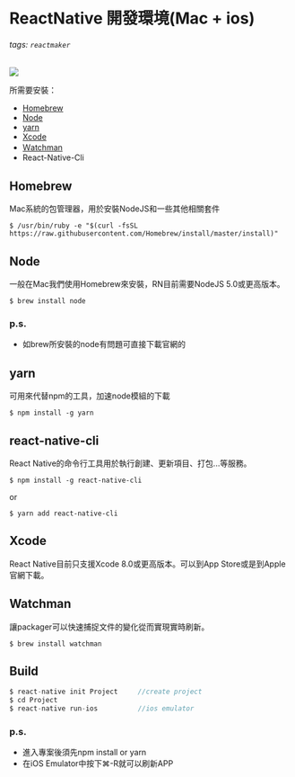 # ReactNative 開發環境(Mac + ios)
###### tags: `reactmaker`

![](https://i.imgur.com/Nzt7Gob.jpg)


所需要安裝：
- [Homebrew](https://brew.sh/)
- [Node](https://nodejs.org/en/)
- [yarn](https://yarnpkg.com/en/)
- [Xcode](https://developer.apple.com/download/)
- [Ｗatchman](https://facebook.github.io/watchman/docs/install.html)
- React-Native-Cli


## Homebrew
Mac系統的包管理器，用於安裝NodeJS和一些其他相關套件
``` 
$ /usr/bin/ruby -e "$(curl -fsSL https://raw.githubusercontent.com/Homebrew/install/master/install)"
```

## Node
一般在Mac我們使用Homebrew來安裝，RN目前需要NodeJS 5.0或更高版本。
```
$ brew install node
```
### p.s. 
- 如brew所安裝的node有問題可直接下載官網的

## yarn
可用來代替npm的工具，加速node模組的下載
```
$ npm install -g yarn
```

## react-native-cli
React Native的命令行工具用於執行創建、更新項目、打包...等服務。
```
$ npm install -g react-native-cli
```
or
```
$ yarn add react-native-cli
```

## Xcode
React Native目前只支援Xcode 8.0或更高版本。可以到App Store或是到Apple官網下載。

## Watchman
讓packager可以快速捕捉文件的變化從而實現實時刷新。
```
$ brew install watchman
```

## Build
```javascript
$ react-native init Project     //create project
$ cd Project
$ react-native run-ios          //ios emulator
```
### p.s. 
- 進入專案後須先npm install or yarn
- 在iOS Emulator中按下⌘-R就可以刷新APP
